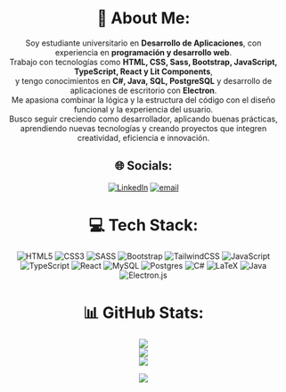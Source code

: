 <div align="center">

# 💫 About Me:
Soy estudiante universitario en **Desarrollo de Aplicaciones**, con experiencia en **programación y desarrollo web**.  
Trabajo con tecnologías como **HTML, CSS, Sass, Bootstrap, JavaScript, TypeScript, React y Lit Components**,  
y tengo conocimientos en **C#, Java, SQL, PostgreSQL** y desarrollo de aplicaciones de escritorio con **Electron**.  
Me apasiona combinar la lógica y la estructura del código con el diseño funcional y la experiencia del usuario.  
Busco seguir creciendo como desarrollador, aplicando buenas prácticas, aprendiendo nuevas tecnologías y creando proyectos que integren creatividad, eficiencia e innovación.



## 🌐 Socials:
[![LinkedIn](https://img.shields.io/badge/LinkedIn-%230077B5.svg?logo=linkedin&logoColor=white)](https://linkedin.com/in/marcos-daniel-cerezo-83473920a/)
[![email](https://img.shields.io/badge/Email-D14836?logo=gmail&logoColor=white)](mailto:marcos_45cerezo@hotmail.com)



# 💻 Tech Stack:
![HTML5](https://img.shields.io/badge/html5-%23E34F26.svg?style=for-the-badge&logo=html5&logoColor=white)
![CSS3](https://img.shields.io/badge/css3-%231572B6.svg?style=for-the-badge&logo=css3&logoColor=white)
![SASS](https://img.shields.io/badge/SASS-hotpink.svg?style=for-the-badge&logo=SASS&logoColor=white)
![Bootstrap](https://img.shields.io/badge/bootstrap-%238511FA.svg?style=for-the-badge&logo=bootstrap&logoColor=white)
![TailwindCSS](https://img.shields.io/badge/tailwindcss-%2338B2AC.svg?style=for-the-badge&logo=tailwind-css&logoColor=white)
![JavaScript](https://img.shields.io/badge/javascript-%23323330.svg?style=for-the-badge&logo=javascript&logoColor=%23F7DF1E)
![TypeScript](https://img.shields.io/badge/typescript-%23007ACC.svg?style=for-the-badge&logo=typescript&logoColor=white)
![React](https://img.shields.io/badge/react-%2320232a.svg?style=for-the-badge&logo=react&logoColor=%2361DAFB)
![MySQL](https://img.shields.io/badge/mysql-4479A1.svg?style=for-the-badge&logo=mysql&logoColor=white)
![Postgres](https://img.shields.io/badge/postgres-%23316192.svg?style=for-the-badge&logo=postgresql&logoColor=white)
![C#](https://img.shields.io/badge/c%23-%23239120.svg?style=for-the-badge&logo=csharp&logoColor=white)
![LaTeX](https://img.shields.io/badge/latex-%23008080.svg?style=for-the-badge&logo=latex&logoColor=white)
![Java](https://img.shields.io/badge/java-%23ED8B00.svg?style=for-the-badge&logo=openjdk&logoColor=white)
![Electron.js](https://img.shields.io/badge/Electron-191970?style=for-the-badge&logo=Electron&logoColor=white)



# 📊 GitHub Stats:

![](https://github-readme-stats.vercel.app/api?username=Marcos45C&theme=radical&hide_border=true&include_all_commits=false&count_private=false)<br/>
![](https://nirzak-streak-stats.vercel.app/?user=Marcos45C&theme=radical&hide_border=true)<br/>
![](https://github-readme-stats.vercel.app/api/top-langs/?username=Marcos45C&theme=radical&hide_border=true&include_all_commits=false&count_private=false&layout=compact)



[![](https://visitcount.itsvg.in/api?id=Marcos45C&icon=0&color=0)](https://visitcount.itsvg.in)

<!-- Proudly created with GPRM ( https://gprm.itsvg.in ) -->

</div>

